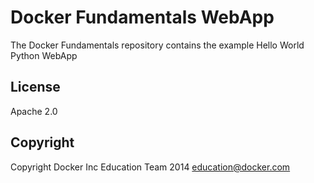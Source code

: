 Docker Fundamentals WebApp
==========================

The Docker Fundamentals repository contains the example Hello World Python WebApp


## License

Apache 2.0

## Copyright

Copyright Docker Inc Education Team 2014 <education@docker.com>
